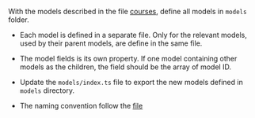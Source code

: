 With the models described in the file [courses](../../../../docs/courses/course.md),
define all models in `models` folder.

- Each model is defined in a separate file. Only for the relevant models, used by their parent models, are define in the same file.
- The model fields is its own property. If one model containing other models as the children, the field should be the array of model ID.
- Update the `models/index.ts` file to export the new models defined in `models` directory.

- The naming convention follow the [file](../../../../docs/ai-instructions/typescriptNamingConvention.md)